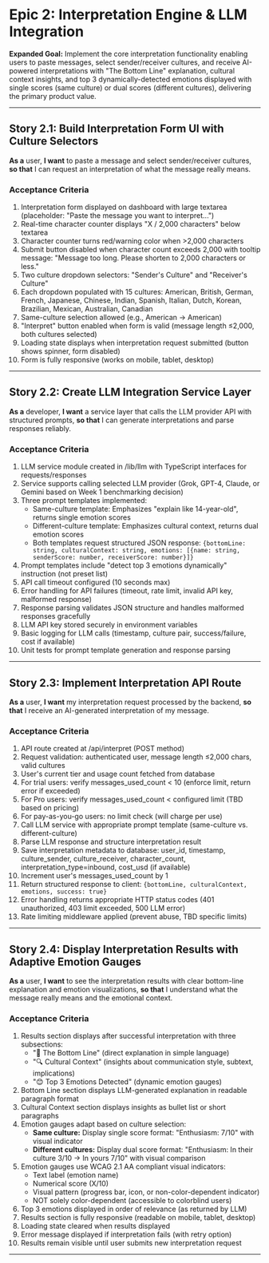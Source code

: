 # Epic 2: Interpretation Engine & LLM Integration

**Expanded Goal:** Implement the core interpretation functionality enabling users to paste messages, select sender/receiver cultures, and receive AI-powered interpretations with "The Bottom Line" explanation, cultural context insights, and top 3 dynamically-detected emotions displayed with single scores (same culture) or dual scores (different cultures), delivering the primary product value.

---

## Story 2.1: Build Interpretation Form UI with Culture Selectors

**As a** user,
**I want** to paste a message and select sender/receiver cultures,
**so that** I can request an interpretation of what the message really means.

### Acceptance Criteria

1. Interpretation form displayed on dashboard with large textarea (placeholder: "Paste the message you want to interpret...")
2. Real-time character counter displays "X / 2,000 characters" below textarea
3. Character counter turns red/warning color when >2,000 characters
4. Submit button disabled when character count exceeds 2,000 with tooltip message: "Message too long. Please shorten to 2,000 characters or less."
5. Two culture dropdown selectors: "Sender's Culture" and "Receiver's Culture"
6. Each dropdown populated with 15 cultures: American, British, German, French, Japanese, Chinese, Indian, Spanish, Italian, Dutch, Korean, Brazilian, Mexican, Australian, Canadian
7. Same-culture selection allowed (e.g., American → American)
8. "Interpret" button enabled when form is valid (message length ≤2,000, both cultures selected)
9. Loading state displays when interpretation request submitted (button shows spinner, form disabled)
10. Form is fully responsive (works on mobile, tablet, desktop)

---

## Story 2.2: Create LLM Integration Service Layer

**As a** developer,
**I want** a service layer that calls the LLM provider API with structured prompts,
**so that** I can generate interpretations and parse responses reliably.

### Acceptance Criteria

1. LLM service module created in /lib/llm with TypeScript interfaces for requests/responses
2. Service supports calling selected LLM provider (Grok, GPT-4, Claude, or Gemini based on Week 1 benchmarking decision)
3. Three prompt templates implemented:
   - Same-culture template: Emphasizes "explain like 14-year-old", returns single emotion scores
   - Different-culture template: Emphasizes cultural context, returns dual emotion scores
   - Both templates request structured JSON response: `{bottomLine: string, culturalContext: string, emotions: [{name: string, senderScore: number, receiverScore: number}]}`
4. Prompt templates include "detect top 3 emotions dynamically" instruction (not preset list)
5. API call timeout configured (10 seconds max)
6. Error handling for API failures (timeout, rate limit, invalid API key, malformed response)
7. Response parsing validates JSON structure and handles malformed responses gracefully
8. LLM API key stored securely in environment variables
9. Basic logging for LLM calls (timestamp, culture pair, success/failure, cost if available)
10. Unit tests for prompt template generation and response parsing

---

## Story 2.3: Implement Interpretation API Route

**As a** user,
**I want** my interpretation request processed by the backend,
**so that** I receive an AI-generated interpretation of my message.

### Acceptance Criteria

1. API route created at /api/interpret (POST method)
2. Request validation: authenticated user, message length ≤2,000 chars, valid cultures
3. User's current tier and usage count fetched from database
4. For trial users: verify messages_used_count < 10 (enforce limit, return error if exceeded)
5. For Pro users: verify messages_used_count < configured limit (TBD based on pricing)
6. For pay-as-you-go users: no limit check (will charge per use)
7. Call LLM service with appropriate prompt template (same-culture vs. different-culture)
8. Parse LLM response and structure interpretation result
9. Save interpretation metadata to database: user_id, timestamp, culture_sender, culture_receiver, character_count, interpretation_type=inbound, cost_usd (if available)
10. Increment user's messages_used_count by 1
11. Return structured response to client: `{bottomLine, culturalContext, emotions, success: true}`
12. Error handling returns appropriate HTTP status codes (401 unauthorized, 403 limit exceeded, 500 LLM error)
13. Rate limiting middleware applied (prevent abuse, TBD specific limits)

---

## Story 2.4: Display Interpretation Results with Adaptive Emotion Gauges

**As a** user,
**I want** to see the interpretation results with clear bottom-line explanation and emotion visualizations,
**so that** I understand what the message really means and the emotional context.

### Acceptance Criteria

1. Results section displays after successful interpretation with three subsections:
   - "🎯 The Bottom Line" (direct explanation in simple language)
   - "🔍 Cultural Context" (insights about communication style, subtext, implications)
   - "😊 Top 3 Emotions Detected" (dynamic emotion gauges)
2. Bottom Line section displays LLM-generated explanation in readable paragraph format
3. Cultural Context section displays insights as bullet list or short paragraphs
4. Emotion gauges adapt based on culture selection:
   - **Same culture:** Display single score format: "Enthusiasm: 7/10" with visual indicator
   - **Different cultures:** Display dual score format: "Enthusiasm: In their culture 3/10 → In yours 7/10" with visual comparison
5. Emotion gauges use WCAG 2.1 AA compliant visual indicators:
   - Text label (emotion name)
   - Numerical score (X/10)
   - Visual pattern (progress bar, icon, or non-color-dependent indicator)
   - NOT solely color-dependent (accessible to colorblind users)
6. Top 3 emotions displayed in order of relevance (as returned by LLM)
7. Results section is fully responsive (readable on mobile, tablet, desktop)
8. Loading state cleared when results displayed
9. Error message displayed if interpretation fails (with retry option)
10. Results remain visible until user submits new interpretation request

---
